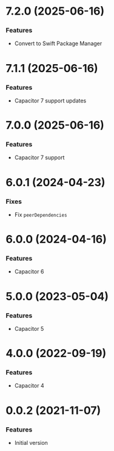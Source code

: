 # 7.2.0 (2025-06-16)


### Features

* Convert to Swift Package Manager


# 7.1.1 (2025-06-16)


### Features

* Capacitor 7 support updates


# 7.0.0 (2025-06-16)


### Features

* Capacitor 7 support


# 6.0.1 (2024-04-23)


### Fixes

* Fix `peerDependencies`


# 6.0.0 (2024-04-16)


### Features

* Capacitor 6

# 5.0.0 (2023-05-04)


### Features

* Capacitor 5


# 4.0.0 (2022-09-19)


### Features

* Capacitor 4


# 0.0.2 (2021-11-07)


### Features

* Initial version